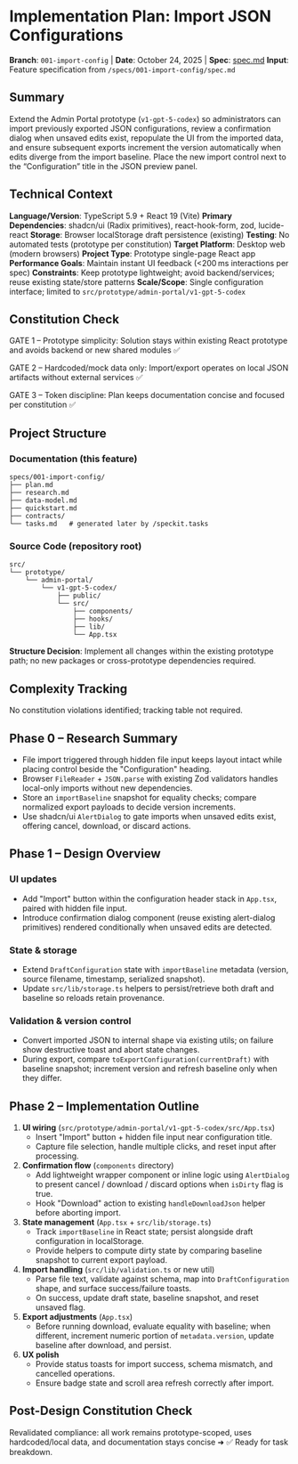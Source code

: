 # Implementation Plan: Import JSON Configurations

**Branch**: `001-import-config` | **Date**: October 24, 2025 | **Spec**: [spec.md](./spec.md)
**Input**: Feature specification from `/specs/001-import-config/spec.md`

## Summary

Extend the Admin Portal prototype (`v1-gpt-5-codex`) so administrators can import previously exported JSON configurations, review a confirmation dialog when unsaved edits exist, repopulate the UI from the imported data, and ensure subsequent exports increment the version automatically when edits diverge from the import baseline. Place the new import control next to the “Configuration” title in the JSON preview panel.

## Technical Context

**Language/Version**: TypeScript 5.9 + React 19 (Vite)
**Primary Dependencies**: shadcn/ui (Radix primitives), react-hook-form, zod, lucide-react
**Storage**: Browser localStorage draft persistence (existing)
**Testing**: No automated tests (prototype per constitution)
**Target Platform**: Desktop web (modern browsers)
**Project Type**: Prototype single-page React app
**Performance Goals**: Maintain instant UI feedback (<200 ms interactions per spec)
**Constraints**: Keep prototype lightweight; avoid backend/services; reuse existing state/store patterns
**Scale/Scope**: Single configuration interface; limited to `src/prototype/admin-portal/v1-gpt-5-codex`

## Constitution Check

GATE 1 – Prototype simplicity: Solution stays within existing React prototype and avoids backend or new shared modules ✅

GATE 2 – Hardcoded/mock data only: Import/export operates on local JSON artifacts without external services ✅

GATE 3 – Token discipline: Plan keeps documentation concise and focused per constitution ✅

## Project Structure

### Documentation (this feature)

```text
specs/001-import-config/
├── plan.md
├── research.md
├── data-model.md
├── quickstart.md
├── contracts/
└── tasks.md   # generated later by /speckit.tasks
```

### Source Code (repository root)

```text
src/
└── prototype/
    └── admin-portal/
        └── v1-gpt-5-codex/
            ├── public/
            └── src/
                ├── components/
                ├── hooks/
                ├── lib/
                └── App.tsx
```

**Structure Decision**: Implement all changes within the existing prototype path; no new packages or cross-prototype dependencies required.

## Complexity Tracking

No constitution violations identified; tracking table not required.

## Phase 0 – Research Summary

- File import triggered through hidden file input keeps layout intact while placing control beside the "Configuration" heading.
- Browser `FileReader` + `JSON.parse` with existing Zod validators handles local-only imports without new dependencies.
- Store an `importBaseline` snapshot for equality checks; compare normalized export payloads to decide version increments.
- Use shadcn/ui `AlertDialog` to gate imports when unsaved edits exist, offering cancel, download, or discard actions.

## Phase 1 – Design Overview

### UI updates

- Add "Import" button within the configuration header stack in `App.tsx`, paired with hidden file input.
- Introduce confirmation dialog component (reuse existing alert-dialog primitives) rendered conditionally when unsaved edits are detected.

### State & storage

- Extend `DraftConfiguration` state with `importBaseline` metadata (version, source filename, timestamp, serialized snapshot).
- Update `src/lib/storage.ts` helpers to persist/retrieve both draft and baseline so reloads retain provenance.

### Validation & version control

- Convert imported JSON to internal shape via existing utils; on failure show destructive toast and abort state changes.
- During export, compare `toExportConfiguration(currentDraft)` with baseline snapshot; increment version and refresh baseline only when they differ.

## Phase 2 – Implementation Outline

1. **UI wiring** (`src/prototype/admin-portal/v1-gpt-5-codex/src/App.tsx`)
   - Insert "Import" button + hidden file input near configuration title.
   - Capture file selection, handle multiple clicks, and reset input after processing.
2. **Confirmation flow** (`components` directory)
   - Add lightweight wrapper component or inline logic using `AlertDialog` to present cancel / download / discard options when `isDirty` flag is true.
   - Hook "Download" action to existing `handleDownloadJson` helper before aborting import.
3. **State management** (`App.tsx` + `src/lib/storage.ts`)
   - Track `importBaseline` in React state; persist alongside draft configuration in localStorage.
   - Provide helpers to compute dirty state by comparing baseline snapshot to current export payload.
4. **Import handling** (`src/lib/validation.ts` or new util)
   - Parse file text, validate against schema, map into `DraftConfiguration` shape, and surface success/failure toasts.
   - On success, update draft state, baseline snapshot, and reset unsaved flag.
5. **Export adjustments** (`App.tsx`)
   - Before running download, evaluate equality with baseline; when different, increment numeric portion of `metadata.version`, update baseline after download, and persist.
6. **UX polish**
   - Provide status toasts for import success, schema mismatch, and cancelled operations.
   - Ensure badge state and scroll area refresh correctly after import.

## Post-Design Constitution Check

Revalidated compliance: all work remains prototype-scoped, uses hardcoded/local data, and documentation stays concise ➜ ✅ Ready for task breakdown.
